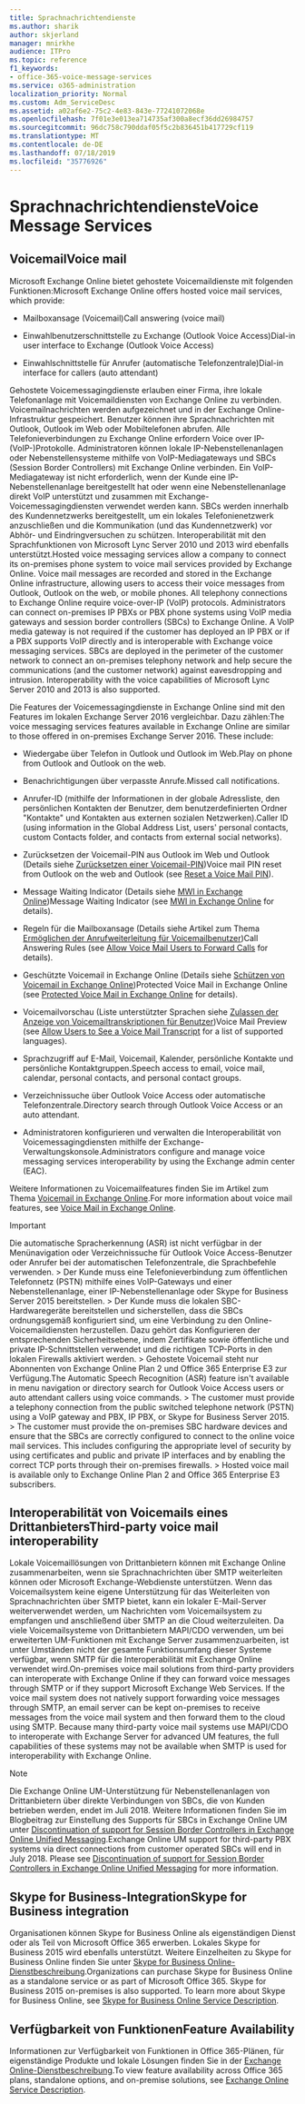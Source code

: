 ```yaml
---
title: Sprachnachrichtendienste
ms.author: sharik
author: skjerland
manager: mnirkhe
audience: ITPro
ms.topic: reference
f1_keywords:
- office-365-voice-message-services
ms.service: o365-administration
localization_priority: Normal
ms.custom: Adm_ServiceDesc
ms.assetid: a02af6e2-75c2-4e83-843e-77241072068e
ms.openlocfilehash: 7f01e3e013ea714735af300a8ecf36dd26984757
ms.sourcegitcommit: 96dc758c790ddaf05f5c2b836451b417729cf119
ms.translationtype: MT
ms.contentlocale: de-DE
ms.lasthandoff: 07/18/2019
ms.locfileid: "35776926"
---
```

# <a name="voice-message-services"></a><span data-ttu-id="86b6a-102">Sprachnachrichtendienste</span><span class="sxs-lookup"><span data-stu-id="86b6a-102">Voice Message Services</span></span>

## <a name="voice-mail"></a><span data-ttu-id="86b6a-103">Voicemail</span><span class="sxs-lookup"><span data-stu-id="86b6a-103">Voice mail</span></span>

<span data-ttu-id="86b6a-104">Microsoft Exchange Online bietet gehostete Voicemaildienste mit folgenden Funktionen:</span><span class="sxs-lookup"><span data-stu-id="86b6a-104">Microsoft Exchange Online offers hosted voice mail services, which provide:</span></span>
  
- <span data-ttu-id="86b6a-105">Mailboxansage (Voicemail)</span><span class="sxs-lookup"><span data-stu-id="86b6a-105">Call answering (voice mail)</span></span>
    
- <span data-ttu-id="86b6a-106">Einwahlbenutzerschnittstelle zu Exchange (Outlook Voice Access)</span><span class="sxs-lookup"><span data-stu-id="86b6a-106">Dial-in user interface to Exchange (Outlook Voice Access)</span></span>
    
- <span data-ttu-id="86b6a-107">Einwahlschnittstelle für Anrufer (automatische Telefonzentrale)</span><span class="sxs-lookup"><span data-stu-id="86b6a-107">Dial-in interface for callers (auto attendant)</span></span>
    
<span data-ttu-id="86b6a-p101">Gehostete Voicemessagingdienste erlauben einer Firma, ihre lokale Telefonanlage mit Voicemaildiensten von Exchange Online zu verbinden. Voicemailnachrichten werden aufgezeichnet und in der Exchange Online-Infrastruktur gespeichert. Benutzer können ihre Sprachnachrichten mit Outlook, Outlook im Web oder Mobiltelefonen abrufen. Alle Telefonieverbindungen zu Exchange Online erfordern Voice over IP-(VoIP-)Protokolle. Administratoren können lokale IP-Nebenstellenanlagen oder Nebenstellensysteme mithilfe von VoIP-Mediagateways und SBCs (Session Border Controllers) mit Exchange Online verbinden. Ein VoIP-Mediagateway ist nicht erforderlich, wenn der Kunde eine IP-Nebenstellenanlage bereitgestellt hat oder wenn eine Nebenstellenanlage direkt VoIP unterstützt und zusammen mit Exchange-Voicemessagingdiensten verwendet werden kann. SBCs werden innerhalb des Kundennetzwerks bereitgestellt, um ein lokales Telefonienetzwerk anzuschließen und die Kommunikation (und das Kundennetzwerk) vor Abhör- und Eindringversuchen zu schützen. Interoperabilität mit den Sprachfunktionen von Microsoft Lync Server 2010 und 2013 wird ebenfalls unterstützt.</span><span class="sxs-lookup"><span data-stu-id="86b6a-p101">Hosted voice messaging services allow a company to connect its on-premises phone system to voice mail services provided by Exchange Online. Voice mail messages are recorded and stored in the Exchange Online infrastructure, allowing users to access their voice messages from Outlook, Outlook on the web, or mobile phones. All telephony connections to Exchange Online require voice-over-IP (VoIP) protocols. Administrators can connect on-premises IP PBXs or PBX phone systems using VoIP media gateways and session border controllers (SBCs) to Exchange Online. A VoIP media gateway is not required if the customer has deployed an IP PBX or if a PBX supports VoIP directly and is interoperable with Exchange voice messaging services. SBCs are deployed in the perimeter of the customer network to connect an on-premises telephony network and help secure the communications (and the customer network) against eavesdropping and intrusion. Interoperability with the voice capabilities of Microsoft Lync Server 2010 and 2013 is also supported.</span></span>
  
<span data-ttu-id="86b6a-p102">Die Features der Voicemessagingdienste in Exchange Online sind mit den Features im lokalen Exchange Server 2016 vergleichbar. Dazu zählen:</span><span class="sxs-lookup"><span data-stu-id="86b6a-p102">The voice messaging services features available in Exchange Online are similar to those offered in on-premises Exchange Server 2016. These include:</span></span>
  
- <span data-ttu-id="86b6a-117">Wiedergabe über Telefon in Outlook und Outlook im Web.</span><span class="sxs-lookup"><span data-stu-id="86b6a-117">Play on phone from Outlook and Outlook on the web.</span></span>
    
- <span data-ttu-id="86b6a-118">Benachrichtigungen über verpasste Anrufe.</span><span class="sxs-lookup"><span data-stu-id="86b6a-118">Missed call notifications.</span></span>
    
- <span data-ttu-id="86b6a-119">Anrufer-ID (mithilfe der Informationen in der globale Adressliste, den persönlichen Kontakten der Benutzer, dem benutzerdefinierten Ordner "Kontakte" und Kontakten aus externen sozialen Netzwerken).</span><span class="sxs-lookup"><span data-stu-id="86b6a-119">Caller ID (using information in the Global Address List, users' personal contacts, custom Contacts folder, and contacts from external social networks).</span></span>
    
- <span data-ttu-id="86b6a-120">Zurücksetzen der Voicemail-PIN aus Outlook im Web und Outlook (Details siehe [Zurücksetzen einer Voicemail-PIN](https://go.microsoft.com/fwlink/p/?LinkId=286328))</span><span class="sxs-lookup"><span data-stu-id="86b6a-120">Voice mail PIN reset from Outlook on the web and Outlook (see [Reset a Voice Mail PIN](https://go.microsoft.com/fwlink/p/?LinkId=286328)).</span></span>
    
- <span data-ttu-id="86b6a-121">Message Waiting Indicator (Details siehe [MWI in Exchange Online](https://go.microsoft.com/fwlink/p/?LinkId=271794))</span><span class="sxs-lookup"><span data-stu-id="86b6a-121">Message Waiting Indicator (see [MWI in Exchange Online](https://go.microsoft.com/fwlink/p/?LinkId=271794) for details).</span></span> 
    
- <span data-ttu-id="86b6a-122">Regeln für die Mailboxansage (Details siehe Artikel zum Thema [Ermöglichen der Anrufweiterleitung für Voicemailbenutzer](https://go.microsoft.com/fwlink/p/?LinkId=271795))</span><span class="sxs-lookup"><span data-stu-id="86b6a-122">Call Answering Rules (see [Allow Voice Mail Users to Forward Calls](https://go.microsoft.com/fwlink/p/?LinkId=271795) for details).</span></span> 
    
- <span data-ttu-id="86b6a-123">Geschützte Voicemail in Exchange Online (Details siehe [Schützen von Voicemail in Exchange Online](https://go.microsoft.com/fwlink/p/?LinkId=271796))</span><span class="sxs-lookup"><span data-stu-id="86b6a-123">Protected Voice Mail in Exchange Online (see [Protected Voice Mail in Exchange Online](https://go.microsoft.com/fwlink/p/?LinkId=271796) for details).</span></span> 
    
- <span data-ttu-id="86b6a-124">Voicemailvorschau (Liste unterstützter Sprachen siehe [Zulassen der Anzeige von Voicemailtranskriptionen für Benutzer](https://go.microsoft.com/fwlink/p/?LinkId=271797))</span><span class="sxs-lookup"><span data-stu-id="86b6a-124">Voice Mail Preview (see [Allow Users to See a Voice Mail Transcript](https://go.microsoft.com/fwlink/p/?LinkId=271797) for a list of supported languages).</span></span> 
    
- <span data-ttu-id="86b6a-125">Sprachzugriff auf E-Mail, Voicemail, Kalender, persönliche Kontakte und persönliche Kontaktgruppen.</span><span class="sxs-lookup"><span data-stu-id="86b6a-125">Speech access to email, voice mail, calendar, personal contacts, and personal contact groups.</span></span>
    
- <span data-ttu-id="86b6a-126">Verzeichnissuche über Outlook Voice Access oder automatische Telefonzentrale.</span><span class="sxs-lookup"><span data-stu-id="86b6a-126">Directory search through Outlook Voice Access or an auto attendant.</span></span>
    
- <span data-ttu-id="86b6a-127">Administratoren konfigurieren und verwalten die Interoperabilität von Voicemessagingdiensten mithilfe der Exchange-Verwaltungskonsole.</span><span class="sxs-lookup"><span data-stu-id="86b6a-127">Administrators configure and manage voice messaging services interoperability by using the Exchange admin center (EAC).</span></span>
    
<span data-ttu-id="86b6a-128">Weitere Informationen zu Voicemailfeatures finden Sie im Artikel zum Thema [Voicemail in Exchange Online](https://go.microsoft.com/fwlink/p/?LinkId=271798).</span><span class="sxs-lookup"><span data-stu-id="86b6a-128">For more information about voice mail features, see [Voice Mail in Exchange Online](https://go.microsoft.com/fwlink/p/?LinkId=271798).</span></span>
  
> [!IMPORTANT]
> <span data-ttu-id="86b6a-p103">Die automatische Spracherkennung (ASR) ist nicht verfügbar in der Menünavigation oder Verzeichnissuche für Outlook Voice Access-Benutzer oder Anrufer bei der automatischen Telefonzentrale, die Sprachbefehle verwenden. > Der Kunde muss eine Telefonieverbindung zum öffentlichen Telefonnetz (PSTN) mithilfe eines VoIP-Gateways und einer Nebenstellenanlage, einer IP-Nebenstellenanlage oder Skype for Business Server 2015 bereitstellen. > Der Kunde muss die lokalen SBC-Hardwaregeräte bereitstellen und sicherstellen, dass die SBCs ordnungsgemäß konfiguriert sind, um eine Verbindung zu den Online-Voicemaildiensten herzustellen. Dazu gehört das Konfigurieren der entsprechenden Sicherheitsebene, indem Zertifikate sowie öffentliche und private IP-Schnittstellen verwendet und die richtigen TCP-Ports in den lokalen Firewalls aktiviert werden. > Gehostete Voicemail steht nur Abonnenten von Exchange Online Plan 2 und Office 365 Enterprise E3 zur Verfügung.</span><span class="sxs-lookup"><span data-stu-id="86b6a-p103">The Automatic Speech Recognition (ASR) feature isn't available in menu navigation or directory search for Outlook Voice Access users or auto attendant callers using voice commands. > The customer must provide a telephony connection from the public switched telephone network (PSTN) using a VoIP gateway and PBX, IP PBX, or Skype for Business Server 2015. > The customer must provide the on-premises SBC hardware devices and ensure that the SBCs are correctly configured to connect to the online voice mail services. This includes configuring the appropriate level of security by using certificates and public and private IP interfaces and by enabling the correct TCP ports through their on-premises firewalls. > Hosted voice mail is available only to Exchange Online Plan 2 and Office 365 Enterprise E3 subscribers.</span></span> 
  
## <a name="third-party-voice-mail-interoperability"></a><span data-ttu-id="86b6a-134">Interoperabilität von Voicemails eines Drittanbieters</span><span class="sxs-lookup"><span data-stu-id="86b6a-134">Third-party voice mail interoperability</span></span>

<span data-ttu-id="86b6a-p104">Lokale Voicemaillösungen von Drittanbietern können mit Exchange Online zusammenarbeiten, wenn sie Sprachnachrichten über SMTP weiterleiten können oder Microsoft Exchange-Webdienste unterstützen. Wenn das Voicemailsystem keine eigene Unterstützung für das Weiterleiten von Sprachnachrichten über SMTP bietet, kann ein lokaler E-Mail-Server weiterverwendet werden, um Nachrichten vom Voicemailsystem zu empfangen und anschließend über SMTP an die Cloud weiterzuleiten. Da viele Voicemailsysteme von Drittanbietern MAPI/CDO verwenden, um bei erweiterten UM-Funktionen mit Exchange Server zusammenzuarbeiten, ist unter Umständen nicht der gesamte Funktionsumfang dieser Systeme verfügbar, wenn SMTP für die Interoperabilität mit Exchange Online verwendet wird.</span><span class="sxs-lookup"><span data-stu-id="86b6a-p104">On-premises voice mail solutions from third-party providers can interoperate with Exchange Online if they can forward voice messages through SMTP or if they support Microsoft Exchange Web Services. If the voice mail system does not natively support forwarding voice messages through SMTP, an email server can be kept on-premises to receive messages from the voice mail system and then forward them to the cloud using SMTP. Because many third-party voice mail systems use MAPI/CDO to interoperate with Exchange Server for advanced UM features, the full capabilities of these systems may not be available when SMTP is used for interoperability with Exchange Online.</span></span>
  
> [!NOTE]
> <span data-ttu-id="86b6a-p105">Die Exchange Online UM-Unterstützung für Nebenstellenanlagen von Drittanbietern über direkte Verbindungen von SBCs, die von Kunden betrieben werden, endet im Juli 2018. Weitere Informationen finden Sie im Blogbeitrag zur Einstellung des Supports für SBCs in Exchange Online UM unter [Discontinuation of support for Session Border Controllers in Exchange Online Unified Messaging](https://blogs.technet.microsoft.com/exchange/2017/07/18/discontinuation-of-support-for-session-border-controllers-in-exchange-online-unified-messaging/).</span><span class="sxs-lookup"><span data-stu-id="86b6a-p105">Exchange Online UM support for third-party PBX systems via direct connections from customer operated SBCs will end in July 2018. Please see [Discontinuation of support for Session Border Controllers in Exchange Online Unified Messaging](https://blogs.technet.microsoft.com/exchange/2017/07/18/discontinuation-of-support-for-session-border-controllers-in-exchange-online-unified-messaging/) for more information.</span></span> 
  
## <a name="skype-for-business-integration"></a><span data-ttu-id="86b6a-140">Skype for Business-Integration</span><span class="sxs-lookup"><span data-stu-id="86b6a-140">Skype for Business integration</span></span>

<span data-ttu-id="86b6a-p106">Organisationen können Skype for Business Online als eigenständigen Dienst oder als Teil von Microsoft Office 365 erwerben. Lokales Skype for Business 2015 wird ebenfalls unterstützt. Weitere Einzelheiten zu Skype for Business Online finden Sie unter [Skype for Business Online-Dienstbeschreibung](../skype-for-business-online-service-description/skype-for-business-online-service-description.md).</span><span class="sxs-lookup"><span data-stu-id="86b6a-p106">Organizations can purchase Skype for Business Online as a standalone service or as part of Microsoft Office 365. Skype for Business 2015 on-premises is also supported. To learn more about Skype for Business Online, see [Skype for Business Online Service Description](../skype-for-business-online-service-description/skype-for-business-online-service-description.md).</span></span>
  
## <a name="feature-availability"></a><span data-ttu-id="86b6a-144">Verfügbarkeit von Funktionen</span><span class="sxs-lookup"><span data-stu-id="86b6a-144">Feature Availability</span></span>

<span data-ttu-id="86b6a-145">Informationen zur Verfügbarkeit von Funktionen in Office 365-Plänen, für eigenständige Produkte und lokale Lösungen finden Sie in der [Exchange Online-Dienstbeschreibung](exchange-online-service-description.md).</span><span class="sxs-lookup"><span data-stu-id="86b6a-145">To view feature availability across Office 365 plans, standalone options, and on-premise solutions, see [Exchange Online Service Description](exchange-online-service-description.md).</span></span>
  

